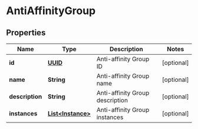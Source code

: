 # AntiAffinityGroup

## Properties
Name | Type | Description | Notes
------------ | ------------- | ------------- | -------------
**id** | [**UUID**](UUID.md) | Anti-affinity Group ID |  [optional]
**name** | **String** | Anti-affinity Group name |  [optional]
**description** | **String** | Anti-affinity Group description |  [optional]
**instances** | [**List&lt;Instance&gt;**](Instance.md) | Anti-affinity Group instances |  [optional]
